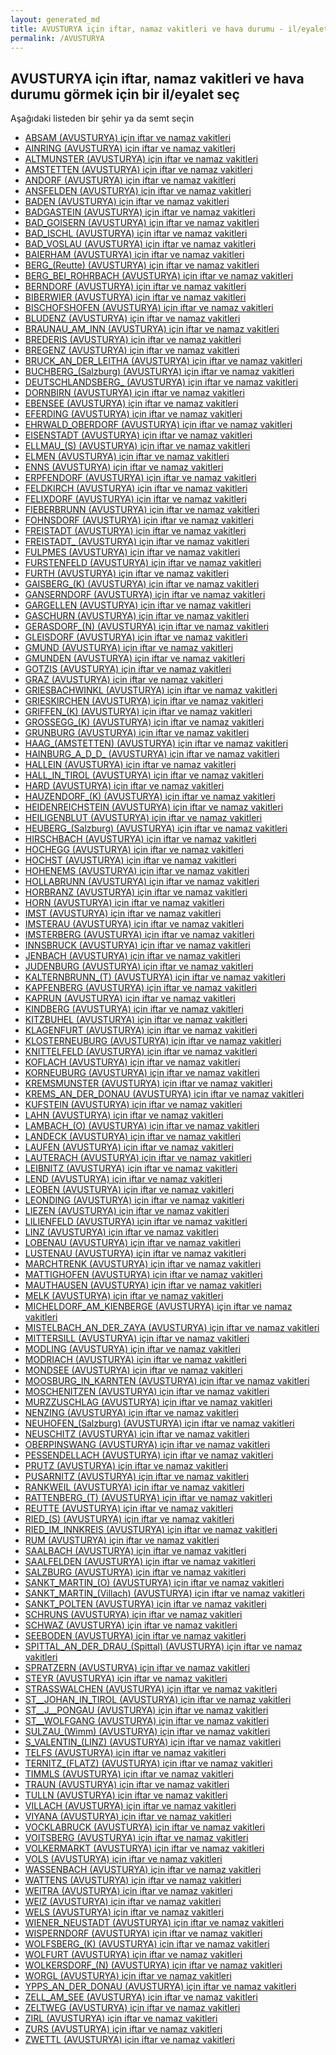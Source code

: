 ```yaml
---
layout: generated_md
title: AVUSTURYA için iftar, namaz vakitleri ve hava durumu - il/eyalet seç
permalink: /AVUSTURYA
---
```


## AVUSTURYA için iftar, namaz vakitleri ve hava durumu  görmek için bir il/eyalet seç

Aşağıdaki listeden bir şehir ya da semt seçin


* [ABSAM (AVUSTURYA) için iftar ve namaz vakitleri](/AVUSTURYA/ABSAM)
* [AINRING (AVUSTURYA) için iftar ve namaz vakitleri](/AVUSTURYA/AINRING)
* [ALTMUNSTER (AVUSTURYA) için iftar ve namaz vakitleri](/AVUSTURYA/ALTMUNSTER)
* [AMSTETTEN (AVUSTURYA) için iftar ve namaz vakitleri](/AVUSTURYA/AMSTETTEN)
* [ANDORF (AVUSTURYA) için iftar ve namaz vakitleri](/AVUSTURYA/ANDORF)
* [ANSFELDEN (AVUSTURYA) için iftar ve namaz vakitleri](/AVUSTURYA/ANSFELDEN)
* [BADEN (AVUSTURYA) için iftar ve namaz vakitleri](/AVUSTURYA/BADEN)
* [BADGASTEIN (AVUSTURYA) için iftar ve namaz vakitleri](/AVUSTURYA/BADGASTEIN)
* [BAD_GOISERN (AVUSTURYA) için iftar ve namaz vakitleri](/AVUSTURYA/BAD_GOISERN)
* [BAD_ISCHL (AVUSTURYA) için iftar ve namaz vakitleri](/AVUSTURYA/BAD_ISCHL)
* [BAD_VOSLAU (AVUSTURYA) için iftar ve namaz vakitleri](/AVUSTURYA/BAD_VOSLAU)
* [BAIERHAM (AVUSTURYA) için iftar ve namaz vakitleri](/AVUSTURYA/BAIERHAM)
* [BERG_(Reutte) (AVUSTURYA) için iftar ve namaz vakitleri](/AVUSTURYA/BERG_(Reutte))
* [BERG_BEI_ROHRBACH (AVUSTURYA) için iftar ve namaz vakitleri](/AVUSTURYA/BERG_BEI_ROHRBACH)
* [BERNDORF (AVUSTURYA) için iftar ve namaz vakitleri](/AVUSTURYA/BERNDORF)
* [BIBERWIER (AVUSTURYA) için iftar ve namaz vakitleri](/AVUSTURYA/BIBERWIER)
* [BISCHOFSHOFEN (AVUSTURYA) için iftar ve namaz vakitleri](/AVUSTURYA/BISCHOFSHOFEN)
* [BLUDENZ (AVUSTURYA) için iftar ve namaz vakitleri](/AVUSTURYA/BLUDENZ)
* [BRAUNAU_AM_INN (AVUSTURYA) için iftar ve namaz vakitleri](/AVUSTURYA/BRAUNAU_AM_INN)
* [BREDERIS (AVUSTURYA) için iftar ve namaz vakitleri](/AVUSTURYA/BREDERIS)
* [BREGENZ (AVUSTURYA) için iftar ve namaz vakitleri](/AVUSTURYA/BREGENZ)
* [BRUCK_AN_DER_LEITHA (AVUSTURYA) için iftar ve namaz vakitleri](/AVUSTURYA/BRUCK_AN_DER_LEITHA)
* [BUCHBERG_(Salzburg) (AVUSTURYA) için iftar ve namaz vakitleri](/AVUSTURYA/BUCHBERG_(Salzburg))
* [DEUTSCHLANDSBERG_ (AVUSTURYA) için iftar ve namaz vakitleri](/AVUSTURYA/DEUTSCHLANDSBERG_)
* [DORNBIRN (AVUSTURYA) için iftar ve namaz vakitleri](/AVUSTURYA/DORNBIRN)
* [EBENSEE (AVUSTURYA) için iftar ve namaz vakitleri](/AVUSTURYA/EBENSEE)
* [EFERDING (AVUSTURYA) için iftar ve namaz vakitleri](/AVUSTURYA/EFERDING)
* [EHRWALD_OBERDORF (AVUSTURYA) için iftar ve namaz vakitleri](/AVUSTURYA/EHRWALD_OBERDORF)
* [EISENSTADT (AVUSTURYA) için iftar ve namaz vakitleri](/AVUSTURYA/EISENSTADT)
* [ELLMAU_(S) (AVUSTURYA) için iftar ve namaz vakitleri](/AVUSTURYA/ELLMAU_(S))
* [ELMEN (AVUSTURYA) için iftar ve namaz vakitleri](/AVUSTURYA/ELMEN)
* [ENNS (AVUSTURYA) için iftar ve namaz vakitleri](/AVUSTURYA/ENNS)
* [ERPFENDORF (AVUSTURYA) için iftar ve namaz vakitleri](/AVUSTURYA/ERPFENDORF)
* [FELDKIRCH (AVUSTURYA) için iftar ve namaz vakitleri](/AVUSTURYA/FELDKIRCH)
* [FELIXDORF (AVUSTURYA) için iftar ve namaz vakitleri](/AVUSTURYA/FELIXDORF)
* [FIEBERBRUNN (AVUSTURYA) için iftar ve namaz vakitleri](/AVUSTURYA/FIEBERBRUNN)
* [FOHNSDORF (AVUSTURYA) için iftar ve namaz vakitleri](/AVUSTURYA/FOHNSDORF)
* [FREISTADT (AVUSTURYA) için iftar ve namaz vakitleri](/AVUSTURYA/FREISTADT)
* [FREISTADT_ (AVUSTURYA) için iftar ve namaz vakitleri](/AVUSTURYA/FREISTADT_)
* [FULPMES (AVUSTURYA) için iftar ve namaz vakitleri](/AVUSTURYA/FULPMES)
* [FURSTENFELD (AVUSTURYA) için iftar ve namaz vakitleri](/AVUSTURYA/FURSTENFELD)
* [FURTH (AVUSTURYA) için iftar ve namaz vakitleri](/AVUSTURYA/FURTH)
* [GAISBERG_(K) (AVUSTURYA) için iftar ve namaz vakitleri](/AVUSTURYA/GAISBERG_(K))
* [GANSERNDORF (AVUSTURYA) için iftar ve namaz vakitleri](/AVUSTURYA/GANSERNDORF)
* [GARGELLEN (AVUSTURYA) için iftar ve namaz vakitleri](/AVUSTURYA/GARGELLEN)
* [GASCHURN (AVUSTURYA) için iftar ve namaz vakitleri](/AVUSTURYA/GASCHURN)
* [GERASDORF_(N) (AVUSTURYA) için iftar ve namaz vakitleri](/AVUSTURYA/GERASDORF_(N))
* [GLEISDORF (AVUSTURYA) için iftar ve namaz vakitleri](/AVUSTURYA/GLEISDORF)
* [GMUND (AVUSTURYA) için iftar ve namaz vakitleri](/AVUSTURYA/GMUND)
* [GMUNDEN (AVUSTURYA) için iftar ve namaz vakitleri](/AVUSTURYA/GMUNDEN)
* [GOTZIS (AVUSTURYA) için iftar ve namaz vakitleri](/AVUSTURYA/GOTZIS)
* [GRAZ (AVUSTURYA) için iftar ve namaz vakitleri](/AVUSTURYA/GRAZ)
* [GRIESBACHWINKL (AVUSTURYA) için iftar ve namaz vakitleri](/AVUSTURYA/GRIESBACHWINKL)
* [GRIESKIRCHEN (AVUSTURYA) için iftar ve namaz vakitleri](/AVUSTURYA/GRIESKIRCHEN)
* [GRIFFEN_(K) (AVUSTURYA) için iftar ve namaz vakitleri](/AVUSTURYA/GRIFFEN_(K))
* [GROSSEGG_(K) (AVUSTURYA) için iftar ve namaz vakitleri](/AVUSTURYA/GROSSEGG_(K))
* [GRUNBURG (AVUSTURYA) için iftar ve namaz vakitleri](/AVUSTURYA/GRUNBURG)
* [HAAG_(AMSTETTEN) (AVUSTURYA) için iftar ve namaz vakitleri](/AVUSTURYA/HAAG_(AMSTETTEN))
* [HAINBURG_A_D_D_ (AVUSTURYA) için iftar ve namaz vakitleri](/AVUSTURYA/HAINBURG_A_D_D_)
* [HALLEIN (AVUSTURYA) için iftar ve namaz vakitleri](/AVUSTURYA/HALLEIN)
* [HALL_IN_TIROL (AVUSTURYA) için iftar ve namaz vakitleri](/AVUSTURYA/HALL_IN_TIROL)
* [HARD (AVUSTURYA) için iftar ve namaz vakitleri](/AVUSTURYA/HARD)
* [HAUZENDORF_(K) (AVUSTURYA) için iftar ve namaz vakitleri](/AVUSTURYA/HAUZENDORF_(K))
* [HEIDENREICHSTEIN (AVUSTURYA) için iftar ve namaz vakitleri](/AVUSTURYA/HEIDENREICHSTEIN)
* [HEILIGENBLUT (AVUSTURYA) için iftar ve namaz vakitleri](/AVUSTURYA/HEILIGENBLUT)
* [HEUBERG_(Salzburg) (AVUSTURYA) için iftar ve namaz vakitleri](/AVUSTURYA/HEUBERG_(Salzburg))
* [HIRSCHBACH (AVUSTURYA) için iftar ve namaz vakitleri](/AVUSTURYA/HIRSCHBACH)
* [HOCHEGG (AVUSTURYA) için iftar ve namaz vakitleri](/AVUSTURYA/HOCHEGG)
* [HOCHST (AVUSTURYA) için iftar ve namaz vakitleri](/AVUSTURYA/HOCHST)
* [HOHENEMS (AVUSTURYA) için iftar ve namaz vakitleri](/AVUSTURYA/HOHENEMS)
* [HOLLABRUNN (AVUSTURYA) için iftar ve namaz vakitleri](/AVUSTURYA/HOLLABRUNN)
* [HORBRANZ (AVUSTURYA) için iftar ve namaz vakitleri](/AVUSTURYA/HORBRANZ)
* [HORN (AVUSTURYA) için iftar ve namaz vakitleri](/AVUSTURYA/HORN)
* [IMST (AVUSTURYA) için iftar ve namaz vakitleri](/AVUSTURYA/IMST)
* [IMSTERAU (AVUSTURYA) için iftar ve namaz vakitleri](/AVUSTURYA/IMSTERAU)
* [IMSTERBERG (AVUSTURYA) için iftar ve namaz vakitleri](/AVUSTURYA/IMSTERBERG)
* [INNSBRUCK (AVUSTURYA) için iftar ve namaz vakitleri](/AVUSTURYA/INNSBRUCK)
* [JENBACH (AVUSTURYA) için iftar ve namaz vakitleri](/AVUSTURYA/JENBACH)
* [JUDENBURG (AVUSTURYA) için iftar ve namaz vakitleri](/AVUSTURYA/JUDENBURG)
* [KALTERNBRUNN_(T) (AVUSTURYA) için iftar ve namaz vakitleri](/AVUSTURYA/KALTERNBRUNN_(T))
* [KAPFENBERG (AVUSTURYA) için iftar ve namaz vakitleri](/AVUSTURYA/KAPFENBERG)
* [KAPRUN (AVUSTURYA) için iftar ve namaz vakitleri](/AVUSTURYA/KAPRUN)
* [KINDBERG (AVUSTURYA) için iftar ve namaz vakitleri](/AVUSTURYA/KINDBERG)
* [KITZBUHEL (AVUSTURYA) için iftar ve namaz vakitleri](/AVUSTURYA/KITZBUHEL)
* [KLAGENFURT (AVUSTURYA) için iftar ve namaz vakitleri](/AVUSTURYA/KLAGENFURT)
* [KLOSTERNEUBURG (AVUSTURYA) için iftar ve namaz vakitleri](/AVUSTURYA/KLOSTERNEUBURG)
* [KNITTELFELD (AVUSTURYA) için iftar ve namaz vakitleri](/AVUSTURYA/KNITTELFELD)
* [KOFLACH (AVUSTURYA) için iftar ve namaz vakitleri](/AVUSTURYA/KOFLACH)
* [KORNEUBURG (AVUSTURYA) için iftar ve namaz vakitleri](/AVUSTURYA/KORNEUBURG)
* [KREMSMUNSTER (AVUSTURYA) için iftar ve namaz vakitleri](/AVUSTURYA/KREMSMUNSTER)
* [KREMS_AN_DER_DONAU (AVUSTURYA) için iftar ve namaz vakitleri](/AVUSTURYA/KREMS_AN_DER_DONAU)
* [KUFSTEIN (AVUSTURYA) için iftar ve namaz vakitleri](/AVUSTURYA/KUFSTEIN)
* [LAHN (AVUSTURYA) için iftar ve namaz vakitleri](/AVUSTURYA/LAHN)
* [LAMBACH_(O) (AVUSTURYA) için iftar ve namaz vakitleri](/AVUSTURYA/LAMBACH_(O))
* [LANDECK (AVUSTURYA) için iftar ve namaz vakitleri](/AVUSTURYA/LANDECK)
* [LAUFEN (AVUSTURYA) için iftar ve namaz vakitleri](/AVUSTURYA/LAUFEN)
* [LAUTERACH (AVUSTURYA) için iftar ve namaz vakitleri](/AVUSTURYA/LAUTERACH)
* [LEIBNITZ (AVUSTURYA) için iftar ve namaz vakitleri](/AVUSTURYA/LEIBNITZ)
* [LEND (AVUSTURYA) için iftar ve namaz vakitleri](/AVUSTURYA/LEND)
* [LEOBEN (AVUSTURYA) için iftar ve namaz vakitleri](/AVUSTURYA/LEOBEN)
* [LEONDING (AVUSTURYA) için iftar ve namaz vakitleri](/AVUSTURYA/LEONDING)
* [LIEZEN (AVUSTURYA) için iftar ve namaz vakitleri](/AVUSTURYA/LIEZEN)
* [LILIENFELD (AVUSTURYA) için iftar ve namaz vakitleri](/AVUSTURYA/LILIENFELD)
* [LINZ (AVUSTURYA) için iftar ve namaz vakitleri](/AVUSTURYA/LINZ)
* [LOBENAU (AVUSTURYA) için iftar ve namaz vakitleri](/AVUSTURYA/LOBENAU)
* [LUSTENAU (AVUSTURYA) için iftar ve namaz vakitleri](/AVUSTURYA/LUSTENAU)
* [MARCHTRENK (AVUSTURYA) için iftar ve namaz vakitleri](/AVUSTURYA/MARCHTRENK)
* [MATTIGHOFEN (AVUSTURYA) için iftar ve namaz vakitleri](/AVUSTURYA/MATTIGHOFEN)
* [MAUTHAUSEN (AVUSTURYA) için iftar ve namaz vakitleri](/AVUSTURYA/MAUTHAUSEN)
* [MELK (AVUSTURYA) için iftar ve namaz vakitleri](/AVUSTURYA/MELK)
* [MICHELDORF_AM_KIENBERGE (AVUSTURYA) için iftar ve namaz vakitleri](/AVUSTURYA/MICHELDORF_AM_KIENBERGE)
* [MISTELBACH_AN_DER_ZAYA (AVUSTURYA) için iftar ve namaz vakitleri](/AVUSTURYA/MISTELBACH_AN_DER_ZAYA)
* [MITTERSILL (AVUSTURYA) için iftar ve namaz vakitleri](/AVUSTURYA/MITTERSILL)
* [MODLING (AVUSTURYA) için iftar ve namaz vakitleri](/AVUSTURYA/MODLING)
* [MODRIACH (AVUSTURYA) için iftar ve namaz vakitleri](/AVUSTURYA/MODRIACH)
* [MONDSEE (AVUSTURYA) için iftar ve namaz vakitleri](/AVUSTURYA/MONDSEE)
* [MOOSBURG_IN_KARNTEN (AVUSTURYA) için iftar ve namaz vakitleri](/AVUSTURYA/MOOSBURG_IN_KARNTEN)
* [MOSCHENITZEN (AVUSTURYA) için iftar ve namaz vakitleri](/AVUSTURYA/MOSCHENITZEN)
* [MURZZUSCHLAG (AVUSTURYA) için iftar ve namaz vakitleri](/AVUSTURYA/MURZZUSCHLAG)
* [NENZING (AVUSTURYA) için iftar ve namaz vakitleri](/AVUSTURYA/NENZING)
* [NEUHOFEN_(Salzburg) (AVUSTURYA) için iftar ve namaz vakitleri](/AVUSTURYA/NEUHOFEN_(Salzburg))
* [NEUSCHITZ (AVUSTURYA) için iftar ve namaz vakitleri](/AVUSTURYA/NEUSCHITZ)
* [OBERPINSWANG (AVUSTURYA) için iftar ve namaz vakitleri](/AVUSTURYA/OBERPINSWANG)
* [PESSENDELLACH (AVUSTURYA) için iftar ve namaz vakitleri](/AVUSTURYA/PESSENDELLACH)
* [PRUTZ (AVUSTURYA) için iftar ve namaz vakitleri](/AVUSTURYA/PRUTZ)
* [PUSARNITZ (AVUSTURYA) için iftar ve namaz vakitleri](/AVUSTURYA/PUSARNITZ)
* [RANKWEIL (AVUSTURYA) için iftar ve namaz vakitleri](/AVUSTURYA/RANKWEIL)
* [RATTENBERG_(T) (AVUSTURYA) için iftar ve namaz vakitleri](/AVUSTURYA/RATTENBERG_(T))
* [REUTTE (AVUSTURYA) için iftar ve namaz vakitleri](/AVUSTURYA/REUTTE)
* [RIED_(S) (AVUSTURYA) için iftar ve namaz vakitleri](/AVUSTURYA/RIED_(S))
* [RIED_IM_INNKREIS (AVUSTURYA) için iftar ve namaz vakitleri](/AVUSTURYA/RIED_IM_INNKREIS)
* [RUM (AVUSTURYA) için iftar ve namaz vakitleri](/AVUSTURYA/RUM)
* [SAALBACH (AVUSTURYA) için iftar ve namaz vakitleri](/AVUSTURYA/SAALBACH)
* [SAALFELDEN (AVUSTURYA) için iftar ve namaz vakitleri](/AVUSTURYA/SAALFELDEN)
* [SALZBURG (AVUSTURYA) için iftar ve namaz vakitleri](/AVUSTURYA/SALZBURG)
* [SANKT_MARTIN_(O) (AVUSTURYA) için iftar ve namaz vakitleri](/AVUSTURYA/SANKT_MARTIN_(O))
* [SANKT_MARTIN_(Villach) (AVUSTURYA) için iftar ve namaz vakitleri](/AVUSTURYA/SANKT_MARTIN_(Villach))
* [SANKT_POLTEN (AVUSTURYA) için iftar ve namaz vakitleri](/AVUSTURYA/SANKT_POLTEN)
* [SCHRUNS (AVUSTURYA) için iftar ve namaz vakitleri](/AVUSTURYA/SCHRUNS)
* [SCHWAZ (AVUSTURYA) için iftar ve namaz vakitleri](/AVUSTURYA/SCHWAZ)
* [SEEBODEN (AVUSTURYA) için iftar ve namaz vakitleri](/AVUSTURYA/SEEBODEN)
* [SPITTAL_AN_DER_DRAU_(Spittal) (AVUSTURYA) için iftar ve namaz vakitleri](/AVUSTURYA/SPITTAL_AN_DER_DRAU_(Spittal))
* [SPRATZERN (AVUSTURYA) için iftar ve namaz vakitleri](/AVUSTURYA/SPRATZERN)
* [STEYR (AVUSTURYA) için iftar ve namaz vakitleri](/AVUSTURYA/STEYR)
* [STRASSWALCHEN (AVUSTURYA) için iftar ve namaz vakitleri](/AVUSTURYA/STRASSWALCHEN)
* [ST__JOHAN_IN_TIROL (AVUSTURYA) için iftar ve namaz vakitleri](/AVUSTURYA/ST__JOHAN_IN_TIROL)
* [ST__J__PONGAU (AVUSTURYA) için iftar ve namaz vakitleri](/AVUSTURYA/ST__J__PONGAU)
* [ST__WOLFGANG (AVUSTURYA) için iftar ve namaz vakitleri](/AVUSTURYA/ST__WOLFGANG)
* [SULZAU_(Wimm) (AVUSTURYA) için iftar ve namaz vakitleri](/AVUSTURYA/SULZAU_(Wimm))
* [S_VALENTIN_(LINZ) (AVUSTURYA) için iftar ve namaz vakitleri](/AVUSTURYA/S_VALENTIN_(LINZ))
* [TELFS (AVUSTURYA) için iftar ve namaz vakitleri](/AVUSTURYA/TELFS)
* [TERNITZ_(FLATZ) (AVUSTURYA) için iftar ve namaz vakitleri](/AVUSTURYA/TERNITZ_(FLATZ))
* [TIMMLS (AVUSTURYA) için iftar ve namaz vakitleri](/AVUSTURYA/TIMMLS)
* [TRAUN (AVUSTURYA) için iftar ve namaz vakitleri](/AVUSTURYA/TRAUN)
* [TULLN (AVUSTURYA) için iftar ve namaz vakitleri](/AVUSTURYA/TULLN)
* [VILLACH (AVUSTURYA) için iftar ve namaz vakitleri](/AVUSTURYA/VILLACH)
* [VIYANA (AVUSTURYA) için iftar ve namaz vakitleri](/AVUSTURYA/VIYANA)
* [VOCKLABRUCK (AVUSTURYA) için iftar ve namaz vakitleri](/AVUSTURYA/VOCKLABRUCK)
* [VOITSBERG (AVUSTURYA) için iftar ve namaz vakitleri](/AVUSTURYA/VOITSBERG)
* [VOLKERMARKT (AVUSTURYA) için iftar ve namaz vakitleri](/AVUSTURYA/VOLKERMARKT)
* [VOLS (AVUSTURYA) için iftar ve namaz vakitleri](/AVUSTURYA/VOLS)
* [WASSENBACH (AVUSTURYA) için iftar ve namaz vakitleri](/AVUSTURYA/WASSENBACH)
* [WATTENS (AVUSTURYA) için iftar ve namaz vakitleri](/AVUSTURYA/WATTENS)
* [WEITRA (AVUSTURYA) için iftar ve namaz vakitleri](/AVUSTURYA/WEITRA)
* [WEIZ (AVUSTURYA) için iftar ve namaz vakitleri](/AVUSTURYA/WEIZ)
* [WELS (AVUSTURYA) için iftar ve namaz vakitleri](/AVUSTURYA/WELS)
* [WIENER_NEUSTADT (AVUSTURYA) için iftar ve namaz vakitleri](/AVUSTURYA/WIENER_NEUSTADT)
* [WISPERNDORF (AVUSTURYA) için iftar ve namaz vakitleri](/AVUSTURYA/WISPERNDORF)
* [WOLFSBERG_(K) (AVUSTURYA) için iftar ve namaz vakitleri](/AVUSTURYA/WOLFSBERG_(K))
* [WOLFURT (AVUSTURYA) için iftar ve namaz vakitleri](/AVUSTURYA/WOLFURT)
* [WOLKERSDORF_(N) (AVUSTURYA) için iftar ve namaz vakitleri](/AVUSTURYA/WOLKERSDORF_(N))
* [WORGL (AVUSTURYA) için iftar ve namaz vakitleri](/AVUSTURYA/WORGL)
* [YPPS_AN_DER_DONAU (AVUSTURYA) için iftar ve namaz vakitleri](/AVUSTURYA/YPPS_AN_DER_DONAU)
* [ZELL_AM_SEE (AVUSTURYA) için iftar ve namaz vakitleri](/AVUSTURYA/ZELL_AM_SEE)
* [ZELTWEG (AVUSTURYA) için iftar ve namaz vakitleri](/AVUSTURYA/ZELTWEG)
* [ZIRL (AVUSTURYA) için iftar ve namaz vakitleri](/AVUSTURYA/ZIRL)
* [ZURS (AVUSTURYA) için iftar ve namaz vakitleri](/AVUSTURYA/ZURS)
* [ZWETTL (AVUSTURYA) için iftar ve namaz vakitleri](/AVUSTURYA/ZWETTL)